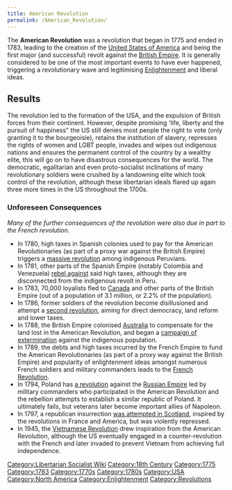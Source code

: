 ```yaml
---
title: American Revolution
permalink: /American_Revolution/
---
```


The **American Revolution** was a revolution that began in 1775 and
ended in 1783, leading to the creation of the [United States of
America](United_States_of_America "wikilink") and being the first major
(and successful) revolt against the [British
Empire](British_Empire "wikilink"). It is generally considered to be one
of the most important events to have ever happened, triggering a
revolutionary wave and legitimising
[Enlightenment](Age_of_Enlightenment "wikilink") and liberal ideas.

## Results

The revolution led to the formation of the USA, and the expulsion of
British forces from their continent. However, despite promising 'life,
liberty and the pursuit of happiness" the US still denies most people
the right to vote (only granting it to the bourgeoisie), retains the
institution of slavery, represses the rights of women and LGBT people,
invades and wipes out indigenous nations and ensures the permanent
control of the country by a wealthy elite, this will go on to have
disastrous consequences for the world. The democratic, egalitarian and
even proto-socialist inclinations of many revolutionary soldiers were
crushed by a landowning elite which took control of the revolution,
although these libertarian ideals flared up again three more times in
the US throughout the 1700s.

### Unforeseen Consequences

*Many of the further consequences of the revolution were also due in
part to the French revolution.*

- In 1780, high taxes in Spanish colonies used to pay for the American
  Revolutionaries (as part of a proxy war against the British Empire)
  triggers a [massive
  revolution](Rebellion_of_Túpac_Amaru_II "wikilink") among indigenous
  Peruvians.
- In 1781, other parts of the Spanish Empire (notably Colombia and
  Venezuela) [rebel against](Revolt_of_the_Comuneros_(1781) "wikilink")
  said high taxes, although they are disconnected from the indigenous
  revolt in Peru.
- In 1783, 70,000 loyalists fled to [Canada](Canada "wikilink") and
  other parts of the British Empire (out of a population of 3.1 million,
  or 2.2% of the population).
- In 1786, former soldiers of the revolution become disillusioned and
  attempt a [second revolution](Shay's_Rebellion "wikilink"), aiming for
  direct democracy, land reform and lower taxes.
- In 1788, the British Empire colonised
  [Australia](Australia "wikilink") to compensate for the land lost in
  the American Revolution, and began a [campaign of
  extermination](Aboriginal_Australian_Genocide "wikilink") against the
  indigenous population.
- In 1789, the debts and high taxes incurred by the French Empire to
  fund the American Revolutionaries (as part of a proxy way against the
  British Empire) and popularity of enlightenment ideas amongst numerous
  French soldiers and military commanders leads to the [French
  Revolution](French_Revolution "wikilink").
- In 1794, Poland has [a
  revolution](Kościuszko_Uprising_(1794) "wikilink") against the
  [Russian Empire](Russian_Empire "wikilink") led by military commanders
  who participated in the American Revolution and the rebellion attempts
  to establish a similar republic of Poland. It ultimately fails, but
  veterans later become important allies of Napoleon.
- In 1797, a republican insurrection [was attempted in
  Scotland](Scotland_Rebellion_(1797) "wikilink"), inspired by the
  revolutions in France and America, but was violently repressed.
- In 1945, the [Vietnamese
  Revolution](Vietnamese_Revolution_(1945) "wikilink") drew inspiration
  from the American Revolution, although the US eventually engaged in a
  counter-revolution with the French and later invaded to prevent
  Vietnam from achieving full independence.

[Category:Libertarian Socialist
Wiki](Category:Libertarian_Socialist_Wiki "wikilink") [Category:18th
Century](Category:18th_Century "wikilink")
[Category:1775](Category:1775 "wikilink")
[Category:1783](Category:1783 "wikilink")
[Category:1770s](Category:1770s "wikilink")
[Category:1780s](Category:1780s "wikilink")
[Category:USA](Category:USA "wikilink") [Category:North
America](Category:North_America "wikilink")
[Category:Enlightenment](Category:Enlightenment "wikilink")
[Category:Revolutions](Category:Revolutions "wikilink")